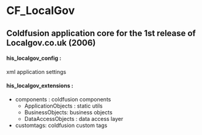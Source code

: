 # CF_LocalGov
## Coldfusion application core for the 1st release of Localgov.co.uk (2006)

####  his_localgov_config :
xml application settings
####  his_localgov_extensions :
  * components : coldfusion components
      -  ApplicationObjects : static utils
      -  BusinessObjects: business objects
      -  DataAccessObjects : data access layer
  * customtags:   coldfusion custom tags
